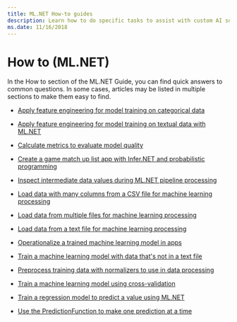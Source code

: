 ```yaml
---
title: ML.NET How-to guides
description: Learn how to do specific tasks to assist with custom AI solutions creation and Machine Learning integration into your .NET applications.
ms.date: 11/16/2018
---
```

# How to (ML.NET)

In the How to section of the ML.NET Guide, you can find quick answers
to common questions. In some cases, articles may be listed in multiple sections to make them easy to find.

* [Apply feature engineering for model training on categorical data](train-model-categorical-ml-net.md)

* [Apply feature engineering for model training on textual data with ML.NET](train-model-textual-ml-net.md)

* [Calculate metrics to evaluate model quality](verify-model-quality-ml-net.md)

* [Create a game match up list app with Infer.NET and probabilistic programming](matchup-app-infer-net.md)

* [Inspect intermediate data values during ML.NET pipeline processing](inspect-intermediate-data-ml-net.md)

* [Load data with many columns from a CSV file for machine learning processing](load-data-from-mult-column-csv-ml-net.md)

* [Load data from multiple files for machine learning processing](load-data-from-multiple-files-ml-net.md)

* [Load data from a text file for machine learning processing](load-data-from-text-file-ml-net.md)

* [Operationalize a trained machine learning model in apps](consuming-model-ml-net.md)

* [Train a machine learning model with data that's not in a text file](load-non-file-training-data-ml-net.md)

* [Preprocess training data with normalizers to use in data processing](normalizers-preprocess-data-ml-net.md)

* [Train a machine learning model using cross-validation](train-cross-validation-ml-net.md)

* [Train a regression model to predict a value using ML.NET](train-regression-model-ml-net.md)

* [Use the PredictionFunction to make one prediction at a time](single-predict-model-ml-net.md)


